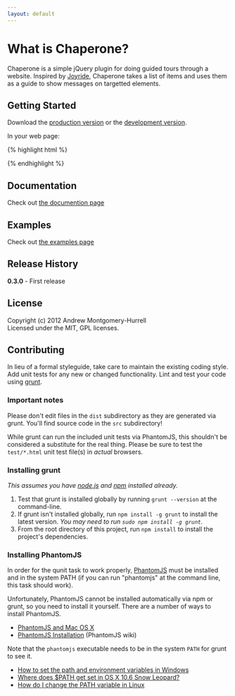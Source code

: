 ```yaml
---
layout: default
---
```


# What is Chaperone?

Chaperone is a simple jQuery plugin for doing guided tours through a website.
Inspired by [Joyride](http://www.zurb.com/playground/jquery-joyride-feature-tour-plugin),
Chaperone takes a list of items and uses them as a guide to show messages on targetted elements.

## Getting Started
Download the [production version][min] or the [development version][max].

[min]: https://raw.github.com/darkliquid/chaperone/master/dist/chaperone.min.js
[max]: https://raw.github.com/darkliquid/chaperone/master/dist/chaperone.js

In your web page:

{% highlight html %}
<script src="jquery.min.js"></script>
<script src="chaperone.min.js"></script>
<script>
jQuery(function($) {
  $('#my-tour').chaperone(); // Set up a default tour for #my-tour
  $('#my-tour').chaperone('start'); // Start the tour
});
</script>
{% endhighlight %}

## Documentation

Check out [the documention page](docs)

## Examples

Check out [the examples page](examples)

## Release History
__0.3.0__ - First release

## License
Copyright (c) 2012 Andrew Montgomery-Hurrell  
Licensed under the MIT, GPL licenses.

## Contributing
In lieu of a formal styleguide, take care to maintain the existing coding style. Add unit tests for any new or changed functionality. Lint and test your code using [grunt](https://github.com/cowboy/grunt).

### Important notes
Please don't edit files in the `dist` subdirectory as they are generated via grunt. You'll find source code in the `src` subdirectory!

While grunt can run the included unit tests via PhantomJS, this shouldn't be considered a substitute for the real thing. Please be sure to test the `test/*.html` unit test file(s) in _actual_ browsers.

### Installing grunt
_This assumes you have [node.js](http://nodejs.org/) and [npm](http://npmjs.org/) installed already._

1. Test that grunt is installed globally by running `grunt --version` at the command-line.
1. If grunt isn't installed globally, run `npm install -g grunt` to install the latest version. _You may need to run `sudo npm install -g grunt`._
1. From the root directory of this project, run `npm install` to install the project's dependencies.

### Installing PhantomJS

In order for the qunit task to work properly, [PhantomJS](http://www.phantomjs.org/) must be installed and in the system PATH (if you can run "phantomjs" at the command line, this task should work).

Unfortunately, PhantomJS cannot be installed automatically via npm or grunt, so you need to install it yourself. There are a number of ways to install PhantomJS.

* [PhantomJS and Mac OS X](http://ariya.ofilabs.com/2012/02/phantomjs-and-mac-os-x.html)
* [PhantomJS Installation](http://code.google.com/p/phantomjs/wiki/Installation) (PhantomJS wiki)

Note that the `phantomjs` executable needs to be in the system `PATH` for grunt to see it.

* [How to set the path and environment variables in Windows](http://www.computerhope.com/issues/ch000549.htm)
* [Where does $PATH get set in OS X 10.6 Snow Leopard?](http://superuser.com/questions/69130/where-does-path-get-set-in-os-x-10-6-snow-leopard)
* [How do I change the PATH variable in Linux](https://www.google.com/search?q=How+do+I+change+the+PATH+variable+in+Linux)
